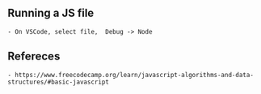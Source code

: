 
## Running a JS file
    - On VSCode, select file,  Debug -> Node

## Refereces
    - https://www.freecodecamp.org/learn/javascript-algorithms-and-data-structures/#basic-javascript
